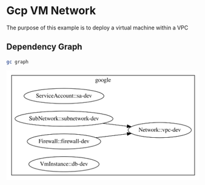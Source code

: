 # Gcp VM Network

The purpose of this example is to deploy a virtual machine within a VPC

## Dependency Graph

```sh
gc graph
```

![Graph](grucloud.svg)
